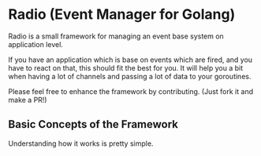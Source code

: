 # Radio (Event Manager for Golang)

Radio is a small framework for managing an event base system on application level.

If you have an application which is base on events which are fired, and you have to react on that, this should fit the
best for you. It will help you a bit when having a lot of channels and passing a lot of data to your goroutines.

Please feel free to enhance the framework by contributing. (Just fork it and make a PR!)

## Basic Concepts of the Framework

Understanding how it works is pretty simple. 